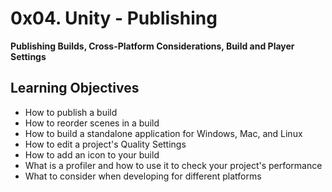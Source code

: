 # 0x04. Unity - Publishing

**Publishing Builds, Cross-Platform Considerations, Build and Player Settings**


## Learning Objectives

* How to publish a build
* How to reorder scenes in a build
* How to build a standalone application for Windows, Mac, and Linux
* How to edit a project's Quality Settings
* How to add an icon to your build
* What is a profiler and how to use it to check your project's performance
* What to consider when developing for different platforms
